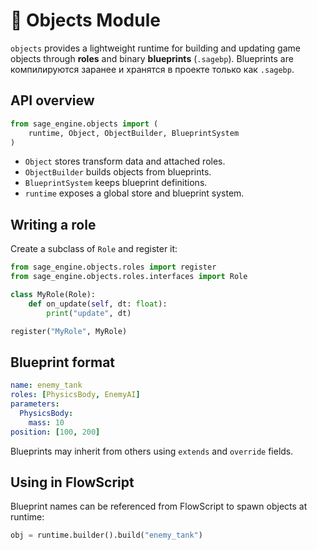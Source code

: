 # 📘 Objects Module

`objects` provides a lightweight runtime for building and updating game objects
through **roles** and binary **blueprints** (`.sagebp`). Blueprints are
компилируются заранее и хранятся в проекте только как `.sagebp`.

## API overview

```python
from sage_engine.objects import (
    runtime, Object, ObjectBuilder, BlueprintSystem
)
```

- `Object` stores transform data and attached roles.
- `ObjectBuilder` builds objects from blueprints.
- `BlueprintSystem` keeps blueprint definitions.
- `runtime` exposes a global store and blueprint system.

## Writing a role

Create a subclass of `Role` and register it:

```python
from sage_engine.objects.roles import register
from sage_engine.objects.roles.interfaces import Role

class MyRole(Role):
    def on_update(self, dt: float):
        print("update", dt)

register("MyRole", MyRole)
```

## Blueprint format

```yaml
name: enemy_tank
roles: [PhysicsBody, EnemyAI]
parameters:
  PhysicsBody:
    mass: 10
position: [100, 200]
```

Blueprints may inherit from others using `extends` and `override` fields.

## Using in FlowScript

Blueprint names can be referenced from FlowScript to spawn objects at runtime:

```python
obj = runtime.builder().build("enemy_tank")
```
